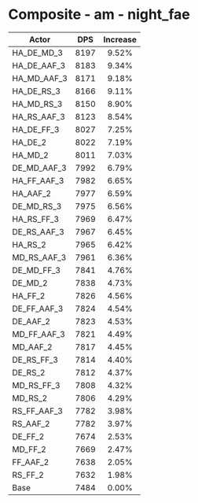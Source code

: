 # Composite - am - night_fae
| Actor | DPS | Increase |
|---|:---:|:---:|
|HA_DE_MD_3|8197|9.52%|
|HA_DE_AAF_3|8183|9.34%|
|HA_MD_AAF_3|8171|9.18%|
|HA_DE_RS_3|8166|9.11%|
|HA_MD_RS_3|8150|8.90%|
|HA_RS_AAF_3|8123|8.54%|
|HA_DE_FF_3|8027|7.25%|
|HA_DE_2|8022|7.19%|
|HA_MD_2|8011|7.03%|
|DE_MD_AAF_3|7992|6.79%|
|HA_FF_AAF_3|7982|6.65%|
|HA_AAF_2|7977|6.59%|
|DE_MD_RS_3|7975|6.56%|
|HA_RS_FF_3|7969|6.47%|
|DE_RS_AAF_3|7967|6.45%|
|HA_RS_2|7965|6.42%|
|MD_RS_AAF_3|7961|6.36%|
|DE_MD_FF_3|7841|4.76%|
|DE_MD_2|7838|4.73%|
|HA_FF_2|7826|4.56%|
|DE_FF_AAF_3|7824|4.54%|
|DE_AAF_2|7823|4.53%|
|MD_FF_AAF_3|7821|4.49%|
|MD_AAF_2|7817|4.45%|
|DE_RS_FF_3|7814|4.40%|
|DE_RS_2|7812|4.37%|
|MD_RS_FF_3|7808|4.32%|
|MD_RS_2|7806|4.29%|
|RS_FF_AAF_3|7782|3.98%|
|RS_AAF_2|7782|3.97%|
|DE_FF_2|7674|2.53%|
|MD_FF_2|7669|2.47%|
|FF_AAF_2|7638|2.05%|
|RS_FF_2|7632|1.98%|
|Base|7484|0.00%|
